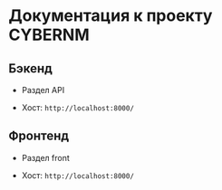 # Документация к проекту CYBERNM

## Бэкенд


* Раздел API
  
* Хост: `http://localhost:8000/`

## Фронтенд

* Раздел front
  
* Хост: `http://localhost:8000/`